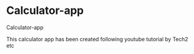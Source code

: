# Calculator-app
Calculator-app

This calculator app has been created following youtube tutorial by Tech2 etc


